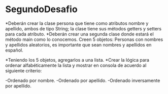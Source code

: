 # SegundoDesafio

*Deberán crear la clase persona que tiene como atributos nombre y apellido, ambos de tipo String; la clase tiene sus métodos getters y setters para cada atributo.
*Deberán crear una segunda clase donde estará el método main como lo conocemos. Creen 5 objetos: Personas con nombres y apellidos aleatorios, es importante que sean nombres y apellidos en español.

*Teniendo los 5 objetos, agregarlos a una lista. 
*Crear la lógica para ordenar alfabéticamente la lista y mostrar en consola de acuerdo al siguiente criterio:

-Ordenado por nombre.
-Ordenado por apellido.
-Ordenado inversamente por apellido.
